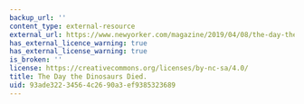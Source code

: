 ```yaml
---
backup_url: ''
content_type: external-resource
external_url: https://www.newyorker.com/magazine/2019/04/08/the-day-the-dinosaurs-died
has_external_licence_warning: true
has_external_license_warning: true
is_broken: ''
license: https://creativecommons.org/licenses/by-nc-sa/4.0/
title: The Day the Dinosaurs Died.
uid: 93ade322-3456-4c26-90a3-ef9385323689
---
```

